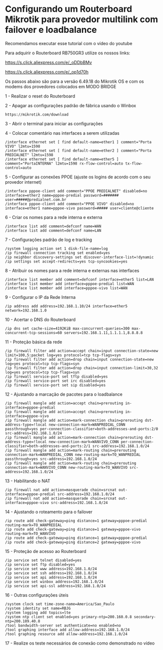 # Configurando um Routerboard Mikrotik para provedor multilink com failover e loadbalance #
Recomendamos executar esse tutorial com o vídeo do youtube

Para adquirir o Routerboard RB750GR3 utilize os nossos links:

https://s.click.aliexpress.com/e/_oDDbBMv

https://s.click.aliexpress.com/e/_op1d70h

Os passos abaixo são para a versão 6.49.18 do Mikrotik OS e com os modems dos provedores colocados em MODO BRIDGE

1 - Realizar o reset do Routerboard

2 - Apagar as configurações padrão de fábrica usando o Winbox 
```
https://mikrotik.com/download
```
3 - Abrir o terminal para iniciar as configurações

4 - Colocar comentário nas interfaces a serem utilizadas
```
/interface ethernet set [ find default-name=ether1 ] comment="Porta VIVO" l2mtu=1598
/interface ethernet set [ find default-name=ether2 ] comment="Porta PREDIALNET" l2mtu=1598 
/interface ethernet set [ find default-name=ether5 ] comment="PortaINTERNA" l2mtu=1598 rx-flow-control=auto tx-flow-control=auto
```
5 - Configurar as conexões PPOE (ajuste os logins de acordo com o seu provedor internet)
```
/interface pppoe-client add comment="PPOE PREDIALNET" disabled=no interface=ether2 name=pppoe-predial password=####### user=#####@predialnet.com.br
/interface pppoe-client add comment="PPOE VIVO" disabled=no interface=ether1 name=pppoe-vivo password=##### user=cliente@cliente
```
6 - Criar os nomes para a rede interna e externa
```
/interface list add comment=defconf name=WAN
/interface list add comment=defconf name=LAN
```
7 - Configurações padrão de log e tracking
```
/system logging action set 1 disk-file-name=log
/ip firewall connection tracking set enabled=yes
/ip neighbor discovery-settings set discover-interface-list=!dynamic
/ip settings set accept-redirects=yes tcp-syncookies=yes
```
8 - Atribuir os nomes para a rede interna e externas nas interfaces
```
/interface list member add comment=defconf interface=ether5 list=LAN
/interface list member add interface=pppoe-predial list=WAN
/interface list member add interface=pppoe-vivo list=WAN
```
9 - Configurar o IP da Rede Interna
```
/ip address add address=192.168.1.10/24 interface=ether5 network=192.168.1.0
```
10 - Acertar o DNS do Routerboard
```
/ip dns set cache-size=4192KiB max-concurrent-queries=300 max-concurrent-tcp-sessions=60 servers=192.168.1.11,1.1.1.1,8.8.8.8
```
11 - Proteção básica da rede
```
/ip firewall filter add action=accept chain=input connection-state=new limit=100,5:packet log=yes protocol=tcp tcp-flags=syn
/ip firewall filter add action=drop chain=input connection-state=new log=yes protocol=tcp tcp-flags=syn
/ip firewall filter add action=drop chain=input connection-limit=30,32 log=yes protocol=tcp tcp-flags=syn
/ip firewall service-port set tftp disabled=yes
/ip firewall service-port set irc disabled=yes
/ip firewall service-port set sip disabled=yes
```
12 - Ajustando a marcação de pacotes para o loadbalance
```
/ip firewall mangle add action=accept chain=prerouting in-interface=pppoe-predial
/ip firewall mangle add action=accept chain=prerouting in-interface=pppoe-vivo
/ip firewall mangle add action=mark-connection chain=prerouting dst-address-type=!local new-connection-mark=WANPREDIAL_CONN passthrough=yes per-connection-classifier=both-addresses-and-ports:2/0 src-address=192.168.1.0/24
/ip firewall mangle add action=mark-connection chain=prerouting dst-address-type=!local new-connection-mark=WANVIVO_CONN per-connection-classifier=both-addresses-and-ports:2/1 src-address=192.168.1.0/24
/ip firewall mangle add action=mark-routing chain=prerouting connection-mark=WANPREDIAL_CONN new-routing-mark=TO_WANPREDIAL passthrough=yes src-address=192.168.1.0/24
/ip firewall mangle add action=mark-routing chain=prerouting connection-mark=WANVIVO_CONN new-routing-mark=TO_WANVIVO src-address=192.168.1.0/24
```
13 - Habilitando o NAT
```
/ip firewall nat add action=masquerade chain=srcnat out-interface=pppoe-predial src-address=192.168.1.0/24
/ip firewall nat add action=masquerade chain=srcnat out-interface=pppoe-vivo src-address=192.168.1.0/24
```
14 - Ajustando o roteamento para o failover
```
/ip route add check-gateway=ping distance=1 gateway=pppoe-predial routing-mark=TO_WANPREDIAL
/ip route add check-gateway=ping distance=1 gateway=pppoe-vivo routing-mark=TO_WANVIVO
/ip route add check-gateway=ping distance=1 gateway=pppoe-predial
/ip route add check-gateway=ping distance=2 gateway=pppoe-vivo
```
15 - Proteção de acesso ao Routerboard
```
/ip service set telnet disabled=yes
/ip service set ftp disabled=yes
/ip service set www address=192.168.1.0/24
/ip service set ssh address=192.168.1.0/24
/ip service set api address=192.168.1.0/24
/ip service set winbox address=192.168.1.0/24
/ip service set api-ssl address=192.168.1.0/24
```
16 - Outras configurações úteis
```
/system clock set time-zone-name=America/Sao_Paulo
/system identity set name=RBJG
/system logging add topics=lte
/system ntp client set enabled=yes primary-ntp=200.160.0.8 secondary-ntp=200.189.40.8
/tool bandwidth-server set authenticate=no enabled=no
/tool graphing interface add allow-address=192.168.1.0/24
/tool graphing resource add allow-address=192.168.1.0/24
```
17 - Realize os teste necessários de conexão como demonstrado no vídeo


